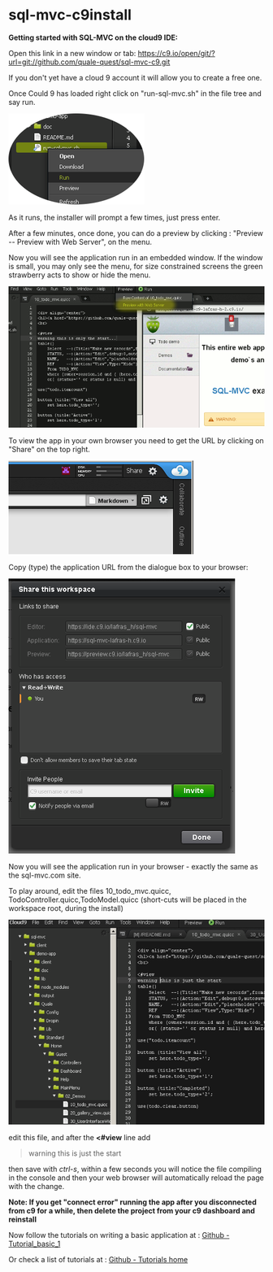 # sql-mvc-c9install

**Getting started with SQL-MVC on the cloud9 IDE:**


Open this link in a new window or tab: https://c9.io/open/git/?url=git://github.com/quale-quest/sql-mvc-c9.git

If you don't yet have a cloud 9 account it will allow you to create a free one.


Once Could 9 has loaded right click on "run-sql-mvc.sh" in the file tree and say run.

![run-sql-mvc.sh](https://github.com/quale-quest/sql-mvc-c9/blob/master/doc/c9/c9_01.png "run-sql-mvc.sh")

As it runs, the installer will prompt a few times, just press enter.

After a few minutes, once done, you can do a preview by clicking : "Preview -- Preview with Web Server", on the menu.

Now you will see the application run in an embedded window. If the window is small, you may only see the menu,
 for size constrained screens the green strawberry acts to show or hide the menu.

![preview](https://github.com/quale-quest/sql-mvc-c9/blob/master/doc/c9/c9_preview_1.png "preview")

To view the app in your own browser you need to get the URL by clicking on "Share" on the top right.

![Click share](https://github.com/quale-quest/sql-mvc-c9/blob/master/doc/c9/c9_share_1.png "Click share")

Copy (type) the application URL from the dialogue box to your browser:

![Check the Application URL and where it if you wish](https://github.com/quale-quest/sql-mvc-c9/blob/master/doc/c9/c9_share_2.png "URL")


Now you will see the application run in your browser - exactly the same as the sql-mvc.com site.



To play around, edit the files 10_todo_mvc.quicc, TodoController.quicc,TodoModel.quicc  (short-cuts will be placed in the workspace root, during the install)

![and Edit](https://github.com/quale-quest/sql-mvc-c9/blob/master/doc/c9/c9_edit_1.png "Edit")

edit this file, and after the **<#view** line add 

> warning this is just the start

then save with *ctrl-s*, within a few seconds you will notice the file compiling in the console
and then your web browser will automatically reload the page with the change.

**Note: If you get "connect error" running the app after you disconnected from c9 for a while, then delete the project from your c9 dashboard and reinstall**

Now follow the tutorials on writing a basic application
 at : [Github - Tutorial_basic_1](https://github.com/quale-quest/sql-mvc/blob/master/doc/Tutorial_basic_1.md)

Or check a list of tutorials at :
[Github - Tutorials home](https://github.com/quale-quest/sql-mvc/blob/master/doc/Tutorials.md)




